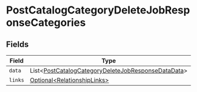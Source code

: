 # PostCatalogCategoryDeleteJobResponseCategories


## Fields

| Field                                                                                                                          | Type                                                                                                                           | Required                                                                                                                       | Description                                                                                                                    |
| ------------------------------------------------------------------------------------------------------------------------------ | ------------------------------------------------------------------------------------------------------------------------------ | ------------------------------------------------------------------------------------------------------------------------------ | ------------------------------------------------------------------------------------------------------------------------------ |
| `data`                                                                                                                         | List\<[PostCatalogCategoryDeleteJobResponseDataData](../../models/components/PostCatalogCategoryDeleteJobResponseDataData.md)> | :heavy_minus_sign:                                                                                                             | N/A                                                                                                                            |
| `links`                                                                                                                        | [Optional\<RelationshipLinks>](../../models/components/RelationshipLinks.md)                                                   | :heavy_minus_sign:                                                                                                             | N/A                                                                                                                            |